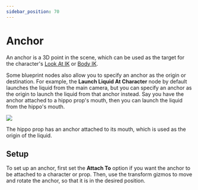 ```yaml
---
sidebar_position: 70
---
```


# Anchor

An anchor is a 3D point in the scene, which can be used as the target for the character's [Look At IK](character/#look-ik) or [Body IK](character/#body-ik).

Some blueprint nodes also allow you to specify an anchor as the origin or destination. For example, the **Launch Liquid At Character** node by default launches the liquid from the main camera, but you can specify an anchor as the origin to launch the liquid from that anchor instead. Say you have the anchor attached to a hippo prop's mouth, then you can launch the liquid from the hippo's mouth.

![](/doc-img/en-anchor-1.png)
<p class="img-desc">The hippo prop has an anchor attached to its mouth, which is used as the origin of the liquid.</p>

## Setup

To set up an anchor, first set the **Attach To** option if you want the anchor to be attached to a character or prop. Then, use the transform gizmos to move and rotate the anchor, so that it is in the desired position.
